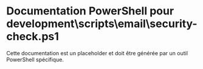 # Documentation PowerShell pour development\scripts\email\security-check.ps1

Cette documentation est un placeholder et doit être générée par un outil PowerShell spécifique.
